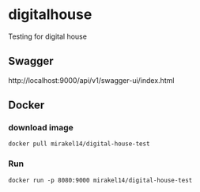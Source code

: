 # digitalhouse
Testing for digital house

## Swagger
http://localhost:9000/api/v1/swagger-ui/index.html

## Docker
### download image 
`docker pull mirakel14/digital-house-test`

### Run
`docker run -p 8080:9000 mirakel14/digital-house-test`



